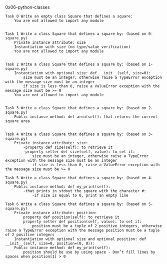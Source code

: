 0x06-python-classes

	Task 0 Write an empty class Square that defines a square:
		You are not allowed to import any module


	Task 1 Write a class Square that defines a square by: (based on 0-square.py)
		Private instance attribute: size
		Instantiation with size (no type/value verification)
		You are not allowed to import any module

	
	Task 2 Write a class Square that defines a square by: (based on 1-square.py)
		Instantiation with optional size: def __init__(self, size=0):
			size must be an integer, otherwise raise a TypeError exception with the message size must be an integer
			if size is less than 0, raise a ValueError exception with the message size must be >= 0
		You are not allowed to import any module


	Task 3 Write a class Square that defines a square by: (based on 2-square.py)
		Public instance method: def area(self): that returns the current square area


	Task 4 Write a class Square that defines a square by: (based on 3-square.py)
		Private instance attribute: size:
			-property def size(self): to retrieve it
			-property setter def size(self, value): to set it:
				size must be an integer, otherwise raise a TypeError exception with the message size must be an integer
				if size is less than 0, raise a ValueError exception with the message size must be >= 0

	Task 5 Write a class Square that defines a square by: (based on 4-square.py)
		Public instance method: def my_print(self): 
			-that prints in stdout the square with the character #:
				-if size is equal to 0, print an empty line

	Task 6 Write a class Square that defines a square by: (based on 5-square.py)
		Private instance attribute: position:
			property def position(self): to retrieve it
			property setter def position(self, value): to set it:
				position must be a tuple of 2 positive integers, otherwise raise a TypeError exception with the message position must be a tuple of 2 positive integers
		Instantiation with optional size and optional position: def __init__(self, size=0, position=(0, 0)):
		Public instance method: def my_print(self):
			position should be use by using space - Don’t fill lines by spaces when position[1] > 0

